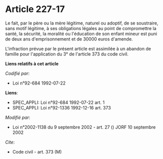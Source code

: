 # Article 227-17

Le fait, par le père ou la mère légitime, naturel ou adoptif, de se soustraire, sans motif légitime, à ses obligations
légales au point de compromettre la santé, la sécurité, la moralité ou l'éducation de son enfant mineur est puni de deux ans
d'emprisonnement et de 30000 euros d'amende.

L'infraction prévue par le présent article est assimilée à un abandon de famille pour l'application du 3° de l'article 373 du
code civil.

**Liens relatifs à cet article**

_Codifié par_:

  - Loi n°92-684 1992-07-22

**Liens**:

  - SPEC_APPLI: Loi n°92-684 1992-07-22 art. 1
  - SPEC_APPLI: Loi n°92-1336 1992-12-16 art. 373

_Modifié par_:

  - Loi n°2002-1138 du 9 septembre 2002 - art. 27 () JORF 10 septembre 2002

_Cite_:

  - Code civil - art. 373 (M)
